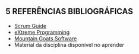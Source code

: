 ## 5 REFERÊNCIAS BIBLIOGRÁFICAS

- [Scrum Guide](https://scrumguides.org/)
- [eXtreme Programming](http://www.extremeprogramming.org/)
- [Mountain Goats Software](https://www.mountaingoatsoftware.com/agile/scrum)
- Material da disciplina disponível no aprender